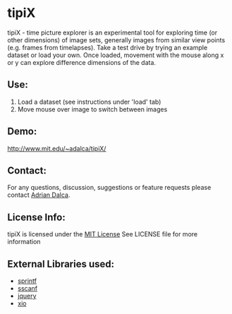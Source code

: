 tipiX
=====

tipiX - time picture explorer is an experimental tool for exploring time (or other dimensions) of image sets, generally images from similar view points (e.g. frames from timelapses). 
Take a test drive by trying an example dataset or load your own. Once loaded, movement with the mouse along x or y can explore difference dimensions of the data.

Use:
----
1. Load a dataset (see instructions under 'load' tab)
2. Move mouse over image to switch between images

Demo:
-----
http://www.mit.edu/~adalca/tipiX/

Contact:
--------
For any questions, discussion, suggestions or feature requests please contact [Adrian Dalca](http://adalca.mit.edu).

License Info:
-------------
tipiX is licensed under the [MIT License](http://www.opensource.org/licenses/mit-license.php)
See LICENSE file for more information

External Libraries used:
------------------------
- [sprintf](http://www.diveintojavascript.com/projects/javascript-sprintf)
- [sscanf](http://phpjs.org/functions/sscanf/)
- [jquery](http://jquery.com/download/)
- [xio](https://github.com/xtk/XIO)
